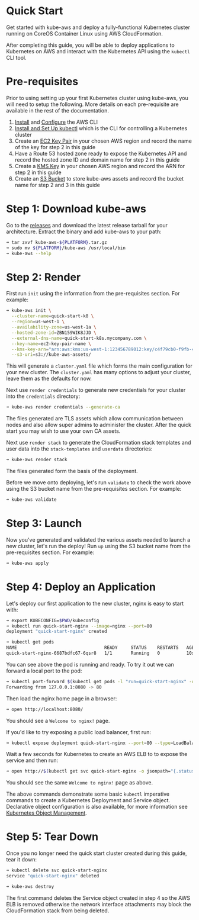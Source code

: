 # Quick Start

Get started with kube-aws and deploy a fully-functional Kubernetes cluster running on CoreOS Container Linux using AWS CloudFormation.

After completing this guide, you will be able to deploy applications to Kubernetes on AWS and interact with the Kubernetes API using the `kubectl` CLI tool.

# Pre-requisites

Prior to using setting up your first Kubernetes cluster using kube-aws, you will need to setup the following. More details on each pre-requisite are available in the rest of the documentation.

1. [Install](http://docs.aws.amazon.com/cli/latest/userguide/installing.html) and [Configure](http://docs.aws.amazon.com/cli/latest/userguide/cli-chap-getting-started.html) the AWS CLI
1. [Install and Set Up kubectl](https://kubernetes.io/docs/tasks/tools/install-kubectl/) which is the CLI for controlling a Kubernetes cluster
1. Create an [EC2 Key Pair](http://docs.aws.amazon.com/AWSEC2/latest/UserGuide/ec2-key-pairs.html) in your chosen AWS region and record the name of the key for step 2 in this guide
1. Have a Route 53 hosted zone ready to expose the Kubernetes API and record the hosted zone ID and domain name for step 2 in this guide
1. Create a [KMS Key](http://docs.aws.amazon.com/kms/latest/developerguide/create-keys.html) in your chosen AWS region and record the ARN for step 2 in this guide
1. Create an [S3 Bucket](http://docs.aws.amazon.com/AmazonS3/latest/gsg/CreatingABucket.html) to store kube-aws assets and record the bucket name for step 2 and 3 in this guide

# Step 1: Download kube-aws

Go to the [releases](https://github.com/kubernetes-incubator/kube-aws/releases) and download the latest release tarball for your architecture. Extract the binary and add kube-aws to your path:

```bash
➜ tar zxvf kube-aws-${PLATFORM}.tar.gz
➜ sudo mv ${PLATFORM}/kube-aws /usr/local/bin
➜ kube-aws --help
```

# Step 2: Render

First run `init` using the information from the pre-requisites section. For example:

```bash
➜ kube-aws init \
  --cluster-name=quick-start-k8 \
  --region=us-west-1 \
  --availability-zone=us-west-1a \
  --hosted-zone-id=ZBN159WIK8JJD \
  --external-dns-name=quick-start-k8s.mycompany.com \
  --key-name=ec2-key-pair-name \
  --kms-key-arn="arn:aws:kms:us-west-1:123456789012:key/c4f79cb0-f9fb-434a-ac3c-47c5697d51e6" \
  --s3-uri=s3://kube-aws-assets/
```

This will generate a `cluster.yaml` file which forms the main configuration for your new cluster. The `cluster.yaml` has many options to adjust your cluster, leave them as the defaults for now.

Next use `render credentials` to generate new credentials for your cluster into the `credentials` directory:

```bash
➜ kube-aws render credentials --generate-ca
```

The files generated are TLS assets which allow communication between nodes and also allow super admins to administer the cluster. After the quick start you may wish to use your own CA assets.

Next use `render stack` to generate the CloudFormation stack templates and user data into the `stack-templates` and `userdata` directories:

```bash
➜ kube-aws render stack
```

The files generated form the basis of the deployment.

Before we move onto deploying, let's run `validate` to check the work above using the S3 bucket name from the pre-requisites section. For example:

```bash
➜ kube-aws validate
```

# Step 3: Launch

Now you've generated and validated the various assets needed to launch a new cluster, let's run the deploy! Run `up` using the S3 bucket name from the pre-requisites section. For example:

```bash
➜ kube-aws apply
```

# Step 4: Deploy an Application

Let's deploy our first application to the new cluster, nginx is easy to start with:

```bash
➜ export KUBECONFIG=$PWD/kubeconfig
➜ kubectl run quick-start-nginx --image=nginx --port=80
deployment "quick-start-nginx" created

➜ kubectl get pods
NAME                                 READY     STATUS    RESTARTS   AGE
quick-start-nginx-6687bdfc67-6qsr8   1/1       Running   0          10s
```

You can see above the pod is running and ready. To try it out we can forward a local port to the pod:

```bash
➜ kubectl port-forward $(kubectl get pods -l "run=quick-start-nginx" -o jsonpath="{.items[0].metadata.name}") 8080:80  
Forwarding from 127.0.0.1:8080 -> 80
```

Then load the nginx home page in a browser:

```bash
➜ open http://localhost:8080/
```

You should see a `Welcome to nginx!` page.

If you'd like to try exposing a public load balancer, first run:

```bash
➜ kubectl expose deployment quick-start-nginx --port=80 --type=LoadBalancer
```

Wait a few seconds for Kubernetes to create an AWS ELB to to expose the service and then run:

```bash
➜ open http://$(kubectl get svc quick-start-nginx -o jsonpath="{.status.loadBalancer.ingress[0].hostname}")
```

You should see the same `Welcome to nginx!` page as above.

The above commands demonstrate some basic `kubectl` imperative commands to create a Kubernetes Deployment and Service object. Declarative object configuration is also available, for more information see [Kubernetes Object Management](https://kubernetes.io/docs/tutorials/object-management-kubectl/object-management/).

# Step 5: Tear Down

Once you no longer need the quick start cluster created during this guide, tear it down:

```bash
➜ kubectl delete svc quick-start-nginx
service "quick-start-nginx" deleted

➜ kube-aws destroy
```

The first command deletes the Service object created in step 4 so the AWS ELB is removed otherwise the network interface attachments may block the CloudFormation stack from being deleted.
